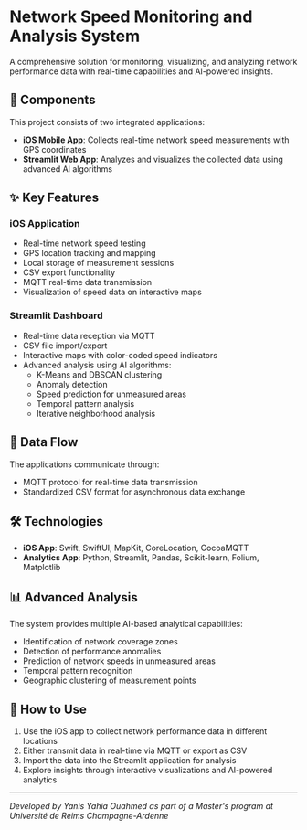 # Network Speed Monitoring and Analysis System

A comprehensive solution for monitoring, visualizing, and analyzing network performance data with real-time capabilities and AI-powered insights.

## 📱 Components

This project consists of two integrated applications:

- **iOS Mobile App**: Collects real-time network speed measurements with GPS coordinates
- **Streamlit Web App**: Analyzes and visualizes the collected data using advanced AI algorithms

## ✨ Key Features

### iOS Application
- Real-time network speed testing
- GPS location tracking and mapping
- Local storage of measurement sessions
- CSV export functionality
- MQTT real-time data transmission
- Visualization of speed data on interactive maps

### Streamlit Dashboard
- Real-time data reception via MQTT
- CSV file import/export
- Interactive maps with color-coded speed indicators
- Advanced analysis using AI algorithms:
  - K-Means and DBSCAN clustering
  - Anomaly detection
  - Speed prediction for unmeasured areas
  - Temporal pattern analysis
  - Iterative neighborhood analysis

## 🔗 Data Flow

The applications communicate through:
- MQTT protocol for real-time data transmission
- Standardized CSV format for asynchronous data exchange

## 🛠️ Technologies

- **iOS App**: Swift, SwiftUI, MapKit, CoreLocation, CocoaMQTT
- **Analytics App**: Python, Streamlit, Pandas, Scikit-learn, Folium, Matplotlib

## 📊 Advanced Analysis

The system provides multiple AI-based analytical capabilities:
- Identification of network coverage zones
- Detection of performance anomalies
- Prediction of network speeds in unmeasured areas
- Temporal pattern recognition
- Geographic clustering of measurement points

## 📝 How to Use

1. Use the iOS app to collect network performance data in different locations
2. Either transmit data in real-time via MQTT or export as CSV
3. Import the data into the Streamlit application for analysis
4. Explore insights through interactive visualizations and AI-powered analytics

---

*Developed by Yanis Yahia Ouahmed as part of a Master's program at Université de Reims Champagne-Ardenne*
